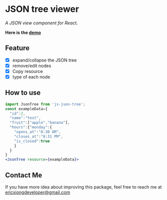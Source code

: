 # JSON tree viewer

_A JSON view component for React._

**Here is the [demo](https://json-treeview.vercel.app/)**

## Feature

- [x] expand/collapse the JSON tree
- [x] remove/edit nodes
- [x] Copy resource
- [x] type of each node

## How to use

```jsx
import JsonTree from 'js-json-tree';
const exampleData={
  "id":2,
  "name":"test",
  "fruit":["apple","banana"],
  "hours":{"monday":{
    "opens_at":"8:38 AM",
    "closes_at":"8:31 PM",
    "is_closed":true
    }
  }
}
<JsonTree resource={exampleData}>

```

## Contact Me

If you have more idea about improving this package, feel free to reach me at <ericxiongdeveloper@gmail.com>
